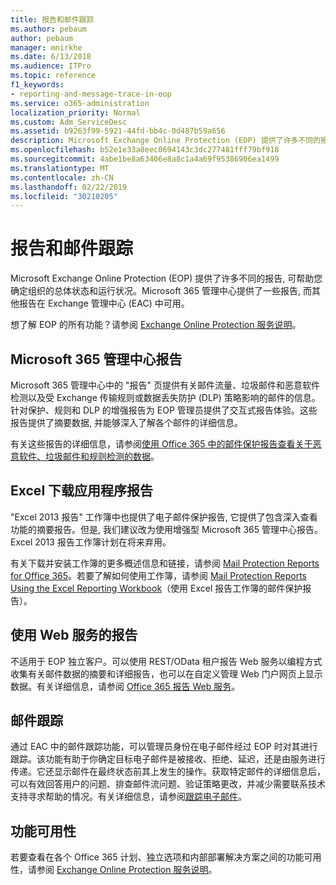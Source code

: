 ```yaml
---
title: 报告和邮件跟踪
ms.author: pebaum
author: pebaum
manager: mnirkhe
ms.date: 6/13/2018
ms.audience: ITPro
ms.topic: reference
f1_keywords:
- reporting-and-message-trace-in-eop
ms.service: o365-administration
localization_priority: Normal
ms.custom: Adm_ServiceDesc
ms.assetid: b9263f99-5921-44fd-bb4c-0d487b59a656
description: Microsoft Exchange Online Protection (EOP) 提供了许多不同的报告, 可帮助您确定组织的总体状态和运行状况。Microsoft 365 管理中心提供了一些报告, 而其他报告在 Exchange 管理中心 (EAC) 中可用。
ms.openlocfilehash: b52e1e33a8eec0694143c3dc277481fff79bf918
ms.sourcegitcommit: 4abe1be8a63406e8a8c1a4a69f95386906ea1499
ms.translationtype: MT
ms.contentlocale: zh-CN
ms.lasthandoff: 02/22/2019
ms.locfileid: "30210205"
---
```

# <a name="reporting-and-message-trace"></a>报告和邮件跟踪

Microsoft Exchange Online Protection (EOP) 提供了许多不同的报告, 可帮助您确定组织的总体状态和运行状况。Microsoft 365 管理中心提供了一些报告, 而其他报告在 Exchange 管理中心 (EAC) 中可用。
  
想了解 EOP 的所有功能？请参阅 [Exchange Online Protection 服务说明](exchange-online-protection-service-description.md)。
  
## <a name="microsoft-365-admin-center-reports"></a>Microsoft 365 管理中心报告
<a name="BKMK_office365admincenterreports"> </a>

Microsoft 365 管理中心中的 "报告" 页提供有关邮件流量、垃圾邮件和恶意软件检测以及受 Exchange 传输规则或数据丢失防护 (DLP) 策略影响的邮件的信息。针对保护、规则和 DLP 的增强报告为 EOP 管理员提供了交互式报告体验。这些报告提供了摘要数据, 并能够深入了解各个邮件的详细信息。
  
有关这些报告的详细信息，请参阅[使用 Office 365 中的邮件保护报告查看关于恶意软件、垃圾邮件和规则检测的数据](https://go.microsoft.com/fwlink/p/?LinkID=401102)。
  
## <a name="excel-download-application-reports"></a>Excel 下载应用程序报告
<a name="BKMK_exceldownloadapplicationreports"> </a>

"Excel 2013 报告" 工作簿中也提供了电子邮件保护报告, 它提供了包含深入查看功能的摘要报告。但是, 我们建议改为使用增强型 Microsoft 365 管理中心报告。Excel 2013 报告工作簿计划在将来弃用。 
  
有关下载并安装工作簿的更多概述信息和链接，请参阅 [Mail Protection Reports for Office 365](https://go.microsoft.com/fwlink/p/?LinkId=271776)。若要了解如何使用工作簿，请参阅 [Mail Protection Reports Using the Excel Reporting Workbook](https://go.microsoft.com/fwlink/p/?LinkId=285211)（使用 Excel 报告工作簿的邮件保护报告）。
  
## <a name="reporting-using-web-services"></a>使用 Web 服务的报告
<a name="BKMK_reportingusingwebservices"> </a>

不适用于 EOP 独立客户。可以使用 REST/OData 租户报告 Web 服务以编程方式收集有关邮件数据的摘要和详细报告，也可以在自定义管理 Web 门户网页上显示数据。有关详细信息，请参阅 [Office 365 报告 Web 服务](https://go.microsoft.com/fwlink/?LinkId=279926)。
  
## <a name="message-trace"></a>邮件跟踪
<a name="BKMK_messagetrace"> </a>

通过 EAC 中的邮件跟踪功能，可以管理员身份在电子邮件经过 EOP 时对其进行跟踪。该功能有助于你确定目标电子邮件是被接收、拒绝、延迟，还是由服务进行传递。它还显示邮件在最终状态前其上发生的操作。获取特定邮件的详细信息后，可以有效回答用户的问题、排查邮件流问题、验证策略更改，并减少需要联系技术支持寻求帮助的情况。有关详细信息，请参阅[跟踪电子邮件](https://go.microsoft.com/fwlink/p/?LinkID=282262)。
  
## <a name="feature-availability"></a>功能可用性
<a name="BKMK_messagetrace"> </a>

若要查看在各个 Office 365 计划、独立选项和内部部署解决方案之间的功能可用性，请参阅 [Exchange Online Protection 服务说明](exchange-online-protection-service-description.md)。
  

